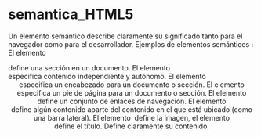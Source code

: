 # semantica_HTML5
Un elemento semántico describe claramente su significado tanto para el navegador como para el desarrollador. 
Ejemplos de elementos semánticos : 
El elemento <section> define una sección en un documento.
El elemento <article> especifica contenido independiente y autónomo.
El elemento <header> especifica un encabezado para un documento o sección.
El elemento <footer> especifica un pie de página para un documento o sección.
El elemento <nav> define un conjunto de enlaces de navegación.
El elemento <aside> define algún contenido aparte del contenido en el que está ubicado (como una barra lateral).
El elemento <img> define la imagen, el elemento <figcaption> define el título.
Define claramente su contenido.
